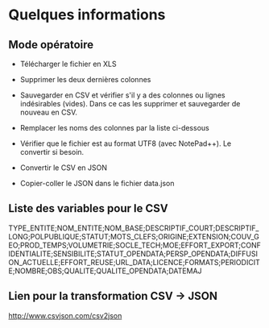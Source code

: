 # Quelques informations

## Mode opératoire 

* Télécharger le fichier en XLS

* Supprimer les deux dernières colonnes

* Sauvegarder en CSV et vérifier s'il y a des colonnes ou lignes indésirables (vides). Dans ce cas les supprimer et sauvegarder de nouveau en CSV.

* Remplacer les noms des colonnes par la liste ci-dessous

* Vérifier que le fichier est au format UTF8 (avec NotePad++). Le convertir si besoin.

* Convertir le CSV en JSON

* Copier-coller le JSON dans le fichier data.json


## Liste des variables pour le CSV

TYPE_ENTITE;NOM_ENTITE;NOM_BASE;DESCRIPTIF_COURT;DESCRIPTIF_LONG;POLPUBLIQUE;STATUT;MOTS_CLEFS;ORIGINE;EXTENSION;COUV_GEO;PROD_TEMPS;VOLUMETRIE;SOCLE_TECH;MOE;EFFORT_EXPORT;CONFIDENTIALITE;SENSIBILITE;STATUT_OPENDATA;PERSP_OPENDATA;DIFFUSION_ACTUELLE;EFFORT_REUSE;URL_DATA;LICENCE;FORMATS;PERIODICITE;NOMBRE;OBS;QUALITE;QUALITE_OPENDATA;DATEMAJ

## Lien pour la transformation CSV -> JSON

http://www.csvjson.com/csv2json


